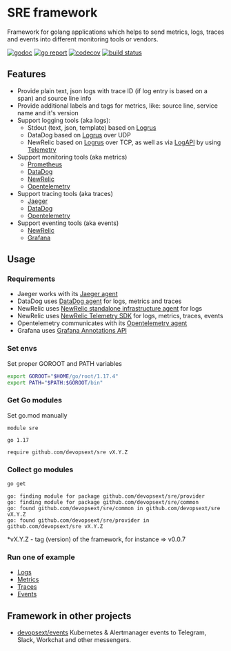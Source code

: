 # SRE framework 

Framework for golang applications which helps to send metrics, logs, traces and events into different monitoring tools or vendors. 

[![godoc](https://godoc.org/github.com/devopsext/sre?status.svg)](https://godoc.org/github.com/devopsext/sre)
[![go report](	https://goreportcard.com/badge/github.com/devopsext/sre)](https://goreportcard.com/report/github.com/devopsext/sre)
[![codecov](https://codecov.io/gh/devopsext/sre/branch/main/graph/badge.svg?token=M78C7PVMDV)](https://codecov.io/gh/devopsext/sre)
[![build status](https://travis-ci.com/devopsext/sre.svg?branch=main)](https://travis-ci.com/devopsext/sre)

## Features

- Provide plain text, json logs with trace ID (if log entry is based on a span) and source line info
- Provide additional labels and tags for metrics, like: source line, service name and it's version
- Support logging tools (aka logs):
  - Stdout (text, json, template) based on [Logrus](github.com/sirupsen/logrus)
  - DataDog based on [Logrus](github.com/sirupsen/logrus) over UDP
  - NewRelic based on [Logrus](github.com/sirupsen/logrus) over TCP, as well as via [LogAPI](https://docs.newrelic.com/docs/logs/log-management/log-api/) by using [Telemetry](https://github.com/newrelic/newrelic-telemetry-sdk-go) 
- Support monitoring tools (aka metrics)
  - [Prometheus](github.com/prometheus/client_golang)
  - [DataDog](https://github.com/DataDog/datadog-go)
  - [NewRelic](https://github.com/newrelic/newrelic-telemetry-sdk-go)
  - [Opentelemetry](https://github.com/open-telemetry/opentelemetry-go)
- Support tracing tools (aka traces)
  - [Jaeger](https://github.com/jaegertracing/jaeger-client-go)
  - [DataDog](https://github.com/DataDog/dd-trace-go)
  - [Opentelemetry](https://github.com/open-telemetry/opentelemetry-go)
- Support eventing tools (aka events)
  - [NewRelic](https://github.com/newrelic/newrelic-telemetry-sdk-go)
  - [Grafana](https://github.com/grafana/grafana)


## Usage

### Requirements

- Jaeger works with its [Jaeger agent](https://www.jaegertracing.io/docs/latest/getting-started/)
- DataDog uses [DataDog agent](https://docs.datadoghq.com/agent/) for logs, metrics and traces
- NewRelic uses [NewRelic standalone infrastructure agent](https://docs.newrelic.com/docs/infrastructure/install-infrastructure-agent/) for logs
- NewRelic uses [NewRelic Telemetry SDK](https://docs.newrelic.com/docs/telemetry-data-platform/ingest-apis/telemetry-sdks-report-custom-telemetry-data/) for logs, metrics, traces, events
- Opentelemetry communicates with its [Opentelemetry agent](https://github.com/open-telemetry/opentelemetry-collector)
- Grafana uses [Grafana Annotations API](https://grafana.com/docs/grafana/latest/http_api/annotations/) 

### Set envs

Set proper GOROOT and PATH variables
```sh
export GOROOT="$HOME/go/root/1.17.4"
export PATH="$PATH:$GOROOT/bin"
```

### Get Go modules

Set go.mod manually
```plain
module sre

go 1.17

require github.com/devopsext/sre vX.Y.Z
```

### Collect go modules
```sh
go get
```
```log
go: finding module for package github.com/devopsext/sre/provider
go: finding module for package github.com/devopsext/sre/common
go: found github.com/devopsext/sre/common in github.com/devopsext/sre vX.Y.Z
go: found github.com/devopsext/sre/provider in github.com/devopsext/sre vX.Y.Z
```
*vX.Y.Z - tag (version) of the framework, for instance => v0.0.7

### Run one of example
 
- [Logs](examples/logs.md)
- [Metrics](examples/metrics.md)
- [Traces](examples/traces.md)
- [Events](examples/events.md)

## Framework in other projects

- [devopsext/events](https://github.com/devopsext/events) Kubernetes & Alertmanager events to Telegram, Slack, Workchat and other messengers.
